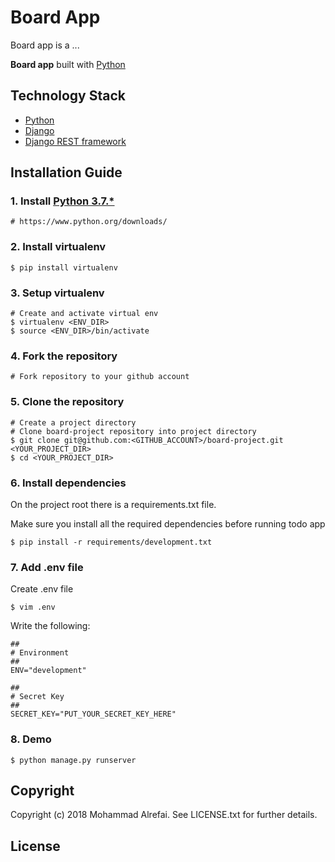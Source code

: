 # Board App
Board app is a ...

**Board app** built with [Python][0]

## Technology Stack

- [Python][0]
- [Django][1]
- [Django REST framework][2]

## Installation Guide

### 1. Install [Python 3.7.*][3]

    # https://www.python.org/downloads/

### 2. Install virtualenv

	$ pip install virtualenv
	
### 3. Setup virtualenv

	# Create and activate virtual env
	$ virtualenv <ENV_DIR>
	$ source <ENV_DIR>/bin/activate
	
### 4. Fork the repository

    # Fork repository to your github account

### 5. Clone the repository

    # Create a project directory 
	# Clone board-project repository into project directory
    $ git clone git@github.com:<GITHUB_ACCOUNT>/board-project.git <YOUR_PROJECT_DIR>
    $ cd <YOUR_PROJECT_DIR>

### 6. Install dependencies

On the project root there is a requirements.txt file. 

Make sure you install all the required dependencies before running todo app

    $ pip install -r requirements/development.txt
    
### 7. Add .env file

Create .env file

    $ vim .env
    
Write the following:

    ##
    # Environment
    ##
    ENV="development"

    ##
    # Secret Key
    ##
    SECRET_KEY="PUT_YOUR_SECRET_KEY_HERE"

### 8. Demo

    $ python manage.py runserver

## Copyright

Copyright (c) 2018 Mohammad Alrefai. See LICENSE.txt for further details.

## License

[0]: https://www.python.org/
[1]: https://www.djangoproject.com/
[2]: http://www.django-rest-framework.org/
[3]: https://www.python.org/downloads/

